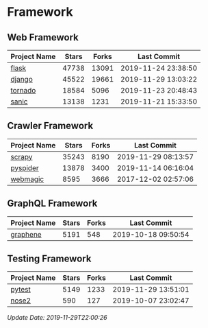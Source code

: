 # Framework

## Web Framework

| Project Name | Stars | Forks | Last Commit |
| ------------ | ----- | ----- | ----------- |
| [flask](https://github.com/pallets/flask) | 47738 | 13091 | 2019-11-24 23:38:50 |
| [django](https://github.com/django/django) | 45522 | 19661 | 2019-11-29 13:03:22 |
| [tornado](https://github.com/tornadoweb/tornado) | 18584 | 5096 | 2019-11-23 20:48:43 |
| [sanic](https://github.com/huge-success/sanic) | 13138 | 1231 | 2019-11-21 15:33:50 |

## Crawler Framework

| Project Name | Stars | Forks | Last Commit |
| ------------ | ----- | ----- | ----------- |
| [scrapy](https://github.com/scrapy/scrapy) | 35243 | 8190 | 2019-11-29 08:13:57 |
| [pyspider](https://github.com/binux/pyspider) | 13878 | 3400 | 2019-11-14 06:16:04 |
| [webmagic](https://github.com/code4craft/webmagic) | 8595 | 3666 | 2017-12-02 02:57:06 |

## GraphQL Framework

| Project Name | Stars | Forks | Last Commit |
| ------------ | ----- | ----- | ----------- |
| [graphene](https://github.com/graphql-python/graphene) | 5191 | 548 | 2019-10-18 09:50:54 |

## Testing Framework

| Project Name | Stars | Forks | Last Commit |
| ------------ | ----- | ----- | ----------- |
| [pytest](https://github.com/pytest-dev/pytest) | 5149 | 1233 | 2019-11-29 13:51:01 |
| [nose2](https://github.com/nose-devs/nose2) | 590 | 127 | 2019-10-07 23:02:47 |

*Update Date: 2019-11-29T22:00:26*